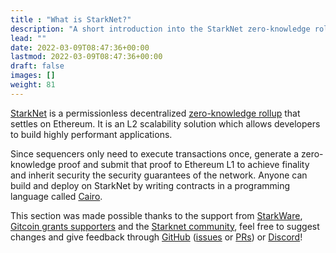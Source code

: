 ```yaml
---
title : "What is StarkNet?"
description: "A short introduction into the StarkNet zero-knowledge rollup"
lead: ""
date: 2022-03-09T08:47:36+00:00
lastmod: 2022-03-09T08:47:36+00:00
draft: false
images: []
weight: 81
---
```


[StarkNet](https://starkware.co/starknet/) is a permissionless decentralized [zero-knowledge rollup](https://mirror.xyz/brunny.eth/upIPESej7MjO2rFijwQyx8NBel8p45fIPV9J5G0Vn4cE#layer-2-and-proof-of-stake) that settles on Ethereum. It is an L2 scalability solution which allows developers to build highly performant applications.

Since sequencers only need to execute transactions once, generate a zero-knowledge proof and submit that proof to Ethereum L1 to achieve finality and inherit security the security guarantees of the network. Anyone can build and deploy on StarkNet by writing contracts in a programming language called [Cairo](https://www.cairo-lang.org/).

This section was made possible thanks to the support from [StarkWare](https://starkware.co/), [Gitcoin grants supporters](https://gitcoin.co/grants/4975/devpillme-a-public-good-blockchain-development-gu) and the [Starknet community](https://discord.gg/7vbHfZKJ4m), feel free to suggest changes and give feedback through [GitHub](https://github.com/dcbuild3r/devpill.me) ([issues](https://github.com/dcbuild3r/devpill.me/issues) or [PRs](https://github.com/dcbuild3r/devpill.me/pulls)) or [Discord](https://discord.gg/A376gXnmht)!
